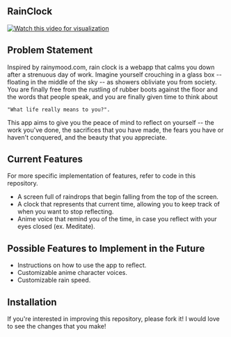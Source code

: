## RainClock
[![Watch this video for visualization](https://github.com/harris222/rainClock/blob/master/rain.png)](https://youtu.be/jxEaO49S8OQ)

## Problem Statement
Inspired by rainymood.com, rain clock is a webapp that calms you down after a strenuous day of work.
Imagine yourself crouching in a glass box -- floating in the middle of the sky -- as showers obliviate you from society.
You are finally free from the rustling of rubber boots against the floor and the words that people speak,
and you are finally given time to think about 

``` "What life really means to you?". ```

This app aims to give you the peace of mind to reflect on yourself -- the work you've done, the sacrifices that you have made, the fears
you have or haven't conquered, and the beauty that you appreciate. 

## Current Features

For more specific implementation of features, refer to code in this repository. 
- A screen full of raindrops that begin falling from the top of the screen. 
- A clock that represents that current time, allowing you to keep track of when you want to stop reflecting. 
- Anime voice that remind you of the time, in case you reflect with your eyes closed (ex. Meditate). 


## Possible Features to Implement in the Future 
- Instructions on how to use the app to reflect. 
- Customizable anime character voices. 
- Customizable rain speed. 

## Installation
If you're interested in improving this repository, please fork it! I would love to see the changes that you make! 
